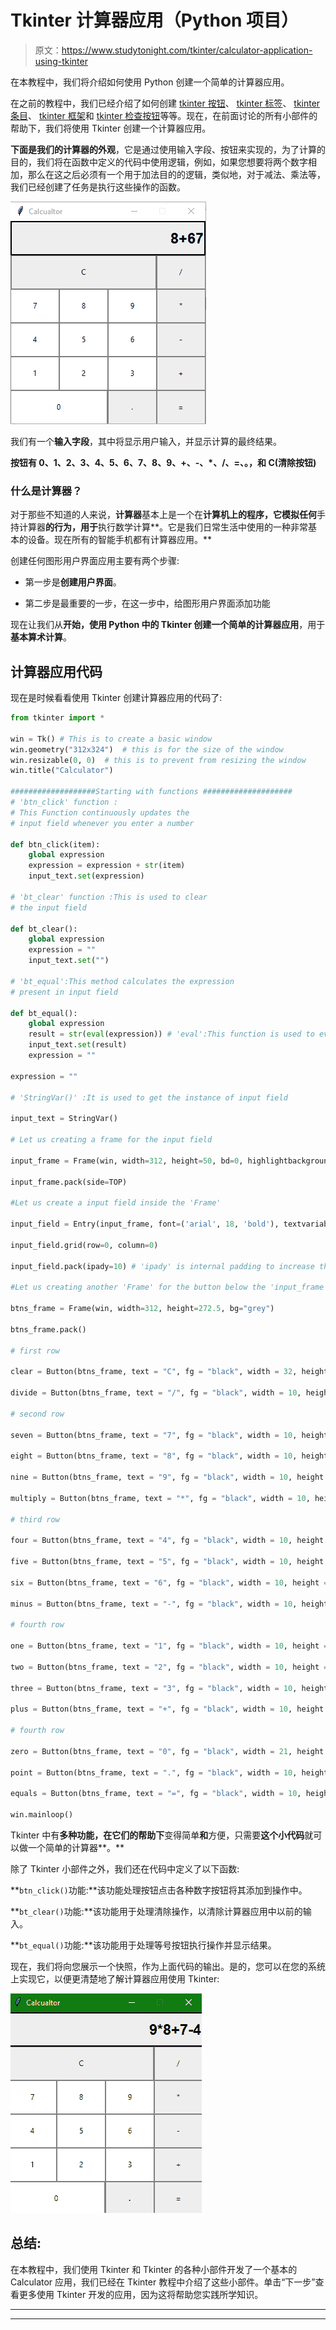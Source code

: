 # Tkinter 计算器应用（Python 项目）

> 原文：<https://www.studytonight.com/tkinter/calculator-application-using-tkinter>

在本教程中，我们将介绍如何使用 Python 创建一个简单的计算器应用。

在之前的教程中，我们已经介绍了如何创建 [tkinter 按钮](https://www.studytonight.com/tkinter/python-tkinter-button-widget)、 [tkinter 标签](https://www.studytonight.com/tkinter/python-tkinter-label-widget)、 [tkinter 条目](https://www.studytonight.com/tkinter/python-tkinter-entry-widget)、 [tkinter 框架](https://www.studytonight.com/tkinter/python-tkinter-frame-widget)和 [tkinter 检查按钮](https://www.studytonight.com/tkinter/python-tkinter-checkbutton-widget)等等。现在，在前面讨论的所有小部件的帮助下，我们将使用 Tkinter 创建一个计算器应用。

**下面是我们的计算器的外观**，它是通过使用输入字段、按钮来实现的，为了计算的目的，我们将在函数中定义的代码中使用逻辑，例如，如果您想要将两个数字相加，那么在这之后必须有一个用于加法目的的逻辑，类似地，对于减法、乘法等，我们已经创建了任务是执行这些操作的函数。

![Calculator app with Tkinter](img/1aae5bdfa0b15b072571cde205b7199e.png)

我们有一个**输入字段**，其中将显示用户输入，并显示计算的最终结果。

**按钮有 0、1、2、3、4、5、6、7、8、9、+、-、*、/、=、。，和 C(清除按钮)**

### 什么是计算器？

对于那些不知道的人来说，**计算器**基本上是一个在**计算机上的程序，它模拟任何**手持计算器**的行为，用于**执行数学计算**。它是我们日常生活中使用的一种非常基本的设备。现在所有的智能手机都有计算器应用。**

创建任何图形用户界面应用主要有两个步骤:

*   第一步是**创建用户界面**。

*   第二步是最重要的一步，在这一步中，给图形用户界面添加功能

现在让我们从**开始，使用 Python 中的 Tkinter 创建一个简单的计算器应用**，用于**基本算术计算**。

## 计算器应用代码

现在是时候看看使用 Tkinter 创建计算器应用的代码了:

```py
from tkinter import *

win = Tk() # This is to create a basic window
win.geometry("312x324")  # this is for the size of the window 
win.resizable(0, 0)  # this is to prevent from resizing the window
win.title("Calculator")

###################Starting with functions ####################
# 'btn_click' function : 
# This Function continuously updates the 
# input field whenever you enter a number

def btn_click(item):
    global expression
    expression = expression + str(item)
    input_text.set(expression)

# 'bt_clear' function :This is used to clear 
# the input field

def bt_clear(): 
    global expression 
    expression = "" 
    input_text.set("")

# 'bt_equal':This method calculates the expression 
# present in input field

def bt_equal():
    global expression
    result = str(eval(expression)) # 'eval':This function is used to evaluates the string expression directly
    input_text.set(result)
    expression = ""

expression = ""

# 'StringVar()' :It is used to get the instance of input field

input_text = StringVar()

# Let us creating a frame for the input field

input_frame = Frame(win, width=312, height=50, bd=0, highlightbackground="black", highlightcolor="black", highlightthickness=2)

input_frame.pack(side=TOP)

#Let us create a input field inside the 'Frame'

input_field = Entry(input_frame, font=('arial', 18, 'bold'), textvariable=input_text, width=50, bg="#eee", bd=0, justify=RIGHT)

input_field.grid(row=0, column=0)

input_field.pack(ipady=10) # 'ipady' is internal padding to increase the height of input field

#Let us creating another 'Frame' for the button below the 'input_frame'

btns_frame = Frame(win, width=312, height=272.5, bg="grey")

btns_frame.pack()

# first row

clear = Button(btns_frame, text = "C", fg = "black", width = 32, height = 3, bd = 0, bg = "#eee", cursor = "hand2", command = lambda: bt_clear()).grid(row = 0, column = 0, columnspan = 3, padx = 1, pady = 1)

divide = Button(btns_frame, text = "/", fg = "black", width = 10, height = 3, bd = 0, bg = "#eee", cursor = "hand2", command = lambda: btn_click("/")).grid(row = 0, column = 3, padx = 1, pady = 1)

# second row

seven = Button(btns_frame, text = "7", fg = "black", width = 10, height = 3, bd = 0, bg = "#fff", cursor = "hand2", command = lambda: btn_click(7)).grid(row = 1, column = 0, padx = 1, pady = 1)

eight = Button(btns_frame, text = "8", fg = "black", width = 10, height = 3, bd = 0, bg = "#fff", cursor = "hand2", command = lambda: btn_click(8)).grid(row = 1, column = 1, padx = 1, pady = 1)

nine = Button(btns_frame, text = "9", fg = "black", width = 10, height = 3, bd = 0, bg = "#fff", cursor = "hand2", command = lambda: btn_click(9)).grid(row = 1, column = 2, padx = 1, pady = 1)

multiply = Button(btns_frame, text = "*", fg = "black", width = 10, height = 3, bd = 0, bg = "#eee", cursor = "hand2", command = lambda: btn_click("*")).grid(row = 1, column = 3, padx = 1, pady = 1)

# third row

four = Button(btns_frame, text = "4", fg = "black", width = 10, height = 3, bd = 0, bg = "#fff", cursor = "hand2", command = lambda: btn_click(4)).grid(row = 2, column = 0, padx = 1, pady = 1)

five = Button(btns_frame, text = "5", fg = "black", width = 10, height = 3, bd = 0, bg = "#fff", cursor = "hand2", command = lambda: btn_click(5)).grid(row = 2, column = 1, padx = 1, pady = 1)

six = Button(btns_frame, text = "6", fg = "black", width = 10, height = 3, bd = 0, bg = "#fff", cursor = "hand2", command = lambda: btn_click(6)).grid(row = 2, column = 2, padx = 1, pady = 1)

minus = Button(btns_frame, text = "-", fg = "black", width = 10, height = 3, bd = 0, bg = "#eee", cursor = "hand2", command = lambda: btn_click("-")).grid(row = 2, column = 3, padx = 1, pady = 1)

# fourth row

one = Button(btns_frame, text = "1", fg = "black", width = 10, height = 3, bd = 0, bg = "#fff", cursor = "hand2", command = lambda: btn_click(1)).grid(row = 3, column = 0, padx = 1, pady = 1)

two = Button(btns_frame, text = "2", fg = "black", width = 10, height = 3, bd = 0, bg = "#fff", cursor = "hand2", command = lambda: btn_click(2)).grid(row = 3, column = 1, padx = 1, pady = 1)

three = Button(btns_frame, text = "3", fg = "black", width = 10, height = 3, bd = 0, bg = "#fff", cursor = "hand2", command = lambda: btn_click(3)).grid(row = 3, column = 2, padx = 1, pady = 1)

plus = Button(btns_frame, text = "+", fg = "black", width = 10, height = 3, bd = 0, bg = "#eee", cursor = "hand2", command = lambda: btn_click("+")).grid(row = 3, column = 3, padx = 1, pady = 1)

# fourth row

zero = Button(btns_frame, text = "0", fg = "black", width = 21, height = 3, bd = 0, bg = "#fff", cursor = "hand2", command = lambda: btn_click(0)).grid(row = 4, column = 0, columnspan = 2, padx = 1, pady = 1)

point = Button(btns_frame, text = ".", fg = "black", width = 10, height = 3, bd = 0, bg = "#eee", cursor = "hand2", command = lambda: btn_click(".")).grid(row = 4, column = 2, padx = 1, pady = 1)

equals = Button(btns_frame, text = "=", fg = "black", width = 10, height = 3, bd = 0, bg = "#eee", cursor = "hand2", command = lambda: bt_equal()).grid(row = 4, column = 3, padx = 1, pady = 1)

win.mainloop() 
```

Tkinter 中有**多种功能，在它们的帮助下**变得简单**和**方便，只需要**这个小代码**就可以做一个简单的计算器**。**

除了 Tkinter 小部件之外，我们还在代码中定义了以下函数:

**`btn_click()`功能:**该功能处理按钮点击各种数字按钮将其添加到操作中。

**`bt_clear()`功能:**该功能用于处理清除操作，以清除计算器应用中以前的输入。

**`bt_equal()`功能:**该功能用于处理等号按钮执行操作并显示结果。

现在，我们将向您展示一个快照，作为上面代码的输出。是的，您可以在您的系统上实现它，以便更清楚地了解计算器应用使用 Tkinter:

![calculator app example with tkinter](img/b10cb5ea107bb303e6ca3dad8cdf8aa7.png)

## 总结:

在本教程中，我们使用 Tkinter 和 Tkinter 的各种小部件开发了一个基本的 Calculator 应用，我们已经在 Tkinter 教程中介绍了这些小部件。单击“下一步”查看更多使用 Tkinter 开发的应用，因为这将帮助您实践所学知识。

* * *

* * *